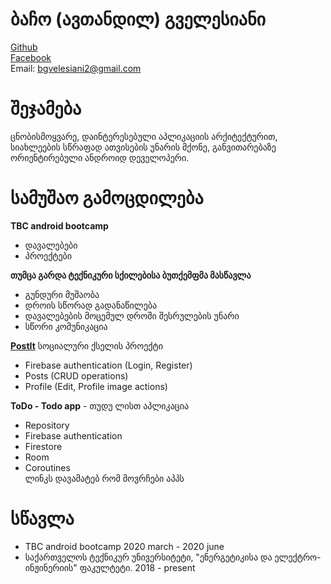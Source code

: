 # ბაჩო (ავთანდილ) გველესიანი
<a href="https://github.com/bachiko">Github</a><br />
<a href="https://www.facebook.com/bacho.gvelesiani/">Facebook</a><br />
Email: bgvelesiani2@gmail.com

# შეჯამება
ცნობისმოყვარე, დაინტერესებული აპლიკაციის არქიტექტურით, სიახლეების სწრაფად ათვისების უნარის მქონე,  განვითარებაზე ორიენტირებული ანდროიდ დეველოპერი. <br />

# სამუშაო გამოცდილება

**TBC android bootcamp**
  * დავალებები
  * პროექტები
  
 **თუმცა გარდა ტექნიკური სქილებისა ბუთქემფმა მასწავლა**<br />
  * გუნდური მუშაობა
  * დროის სწორად გადანაწილება
  * დავალებების მოცემულ დროში შესრულების უნარი
  * სწორი კომუნიკაცია

**<a href="https://github.com/TBC-final-project/TBCFinal">PostIt</a>**  სოციალური ქსელის პროექტი
  * Firebase authentication (Login, Register)
  * Posts (CRUD operations)
  * Profile (Edit, Profile image actions)
  
**ToDo - Todo app** - თუდუ ლისთ აპლიკაცია
  * Repository
  * Firebase authentication
  * Firestore
  * Room
  * Coroutines <br />
 ლინკს დავამატებ რომ მოვრჩები აპპს

# სწავლა
* TBC android bootcamp 2020 march - 2020 june
* საქართველოს ტექნიკურ უნივერსიტეტი, "ენერგეტიკისა და ელექტრო-ინჟინერიის" ფაკულტეტი. 2018 - present

